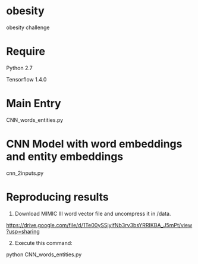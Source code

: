 # obesity
obesity challenge

# Require

Python 2.7

Tensorflow 1.4.0

# Main Entry

CNN_words_entities.py

# CNN Model with word embeddings and entity embeddings

cnn_2inputs.py

# Reproducing results

1. Download MIMIC III word vector file and uncompress it in /data.

https://drive.google.com/file/d/1Te00ySSjyifNb3rv3bsYRRIKBA_J5mPt/view?usp=sharing

2. Execute this command:

  python CNN_words_entities.py

